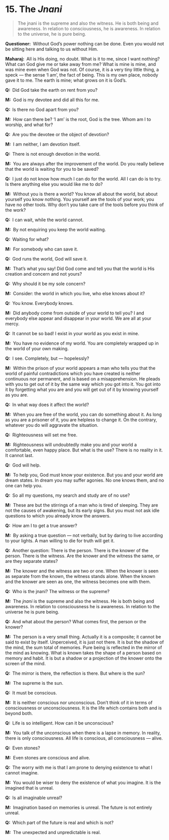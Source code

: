 # 15. The *Jnani*

>The <span style=font-style:normal>jnani</span> is the supreme and also the witness. He is both being and awareness. In relation to consciousness, he is awareness. In relation to the universe, he is pure being.

**Questioner:**&ensp;Without God’s power nothing can be done. Even you would not be sitting here and talking to us without Him.

**Maharaj:**&ensp;All is His doing, no doubt. What is it to me, since I want nothing? What can God give me or take away from me? What is mine is mine, and was mine even when God was not. Of course, it is a very tiny little thing, a speck — the sense ‘I am’, the fact of being. This is my own place, nobody gave it to me. The earth is mine; what grows on it is God’s.

**Q:**&ensp;Did God take the earth on rent from you?

**M:**&ensp;God is my devotee and did all this for me.

**Q:**&ensp;Is there no God apart from you?

**M:**&ensp;How can there be? ‘I am’ is the root, God is the tree. Whom am I to worship, and what for?

**Q:**&ensp;Are you the devotee or the object of devotion?

**M:**&ensp;I am neither, I am devotion itself.

**Q:**&ensp;There is not enough devotion in the world.

**M:**&ensp;You are always after the improvement of the world. Do you really believe that the world is waiting for you to be saved?

**Q:**&ensp;I just do not know how much I can do for the world. All I can do is to try. Is there anything else you would like me to do?

**M:**&ensp;Without you is there a world? You know all about the world, but about yourself you know nothing. You yourself are the tools of your work; you have no other tools. Why don’t you take care of the tools before you think of the work?

**Q:**&ensp;I can wait, while the world cannot.

**M:**&ensp;By not enquiring you keep the world waiting.

**Q:**&ensp;Waiting for what?

**M:**&ensp;For somebody who can save it.

**Q:**&ensp;God runs the world, God will save it.

**M:**&ensp;That’s what you say! Did God come and tell you that the world is His creation and concern and not yours?

**Q:**&ensp;Why should it be my sole concern?

**M:**&ensp;Consider: the world in which you live, who else knows about it?

**Q:**&ensp;You know. Everybody knows.

**M:**&ensp;Did anybody come from outside of your world to tell you? I and everybody else appear and disappear in your world. We are all at your mercy.

**Q:**&ensp;It cannot be so bad! I exist in your world as you exist in mine.

**M:**&ensp;You have no evidence of my world. You are completely wrapped up in the world of your own making.

**Q:**&ensp;I see. Completely, but — hopelessly?

**M:**&ensp;Within the prison of your world appears a man who tells you that the world of painful contradictions which you have created is neither continuous nor permanent, and is based on a misapprehension. He pleads with you to get out of it by the same way which you got into it. You got into it by forgetting what you are and you will get out of it by knowing yourself as you are.

**Q:**&ensp;In what way does it affect the world?

**M:**&ensp;When you are free of the world, you can do something about it. As long as you are a prisoner of it, you are helpless to change it. On the contrary, whatever you do will aggravate the situation.

**Q:**&ensp;Righteousness will set me free.

**M:**&ensp;Righteousness will undoubtedly make you and your world a comfortable, even happy place. But what is the use? There is no reality in it. It cannot last.

**Q:**&ensp;God will help.

**M:**&ensp;To help you, God must know your existence. But you and your world are dream states. In dream you may suffer agonies. No one knows them, and no one can help you.

**Q:**&ensp;So all my questions, my search and study are of no use?

**M:**&ensp;These are but the stirrings of a man who is tired of sleeping. They are not the causes of awakening, but its early signs. But you must not ask idle questions to which you already know the answers.

**Q:**&ensp;How am I to get a true answer?

**M:**&ensp;By asking a true question — not verbally, but by daring to live according to your lights. A man willing to die for truth will get it.

**Q:**&ensp;Another question: There is the person. There is the knower of the person. There is the witness. Are the knower and the witness the same, or are they separate states?

**M:**&ensp;The knower and the witness are two or one. When the knower is seen as separate from the known, the witness stands alone. When the known and the knower are seen as one, the witness becomes one with them.

**Q:**&ensp;Who is the <span data-tippy-content="The knower, especially of the higher knowledge derived from meditation; “closely related to the knowledge of Brahman”.">jnani</span>? The witness or the supreme?

**M:**&ensp;The *jnani* is the supreme and also the witness. He is both being and awareness. In relation to consciousness he is awareness. In relation to the universe he is pure being.

**Q:**&ensp;And what about the person? What comes first, the person or the knower? 

**M:**&ensp;The person is a very small thing. Actually it is a composite; it cannot be said to exist by itself. Unperceived, it is just not there. It is but the shadow of the mind, the sum total of memories. Pure being is reflected in the mirror of the mind as knowing. What is known takes the shape of a person based on memory and habit. It is but a shadow or a projection of the knower onto the screen of the mind.

**Q:**&ensp;The mirror is there, the reflection is there. But where is the sun?

**M:**&ensp;The supreme is the sun.

**Q:**&ensp;It must be conscious.

**M:**&ensp;It is neither conscious nor unconscious. Don’t think of it in terms of consciousness or unconsciousness. It is the life which contains both and is beyond both.

**Q:**&ensp;Life is so intelligent. How can it be unconscious?

**M:**&ensp;You talk of the unconscious when there is a lapse in memory. In reality, there is only consciousness. All life is conscious, all consciousness — alive.

**Q:**&ensp;Even stones?

**M:**&ensp;Even stones are conscious and alive.

**Q:**&ensp;The worry with me is that I am prone to denying existence to what I cannot imagine.

**M:**&ensp;You would be wiser to deny the existence of what you imagine. It is the imagined that is unreal.

**Q:**&ensp;Is all imaginable unreal?

**M:**&ensp;Imagination based on memories is unreal. The future is not entirely unreal.

**Q:**&ensp;Which part of the future is real and which is not?

**M:**&ensp;The unexpected and unpredictable is real.

<script>
export default {
  props: ["slot-key"],
  mounted () {
    tippy("[data-tippy-content]", {allowHTML: true});
  }
}
</script>
